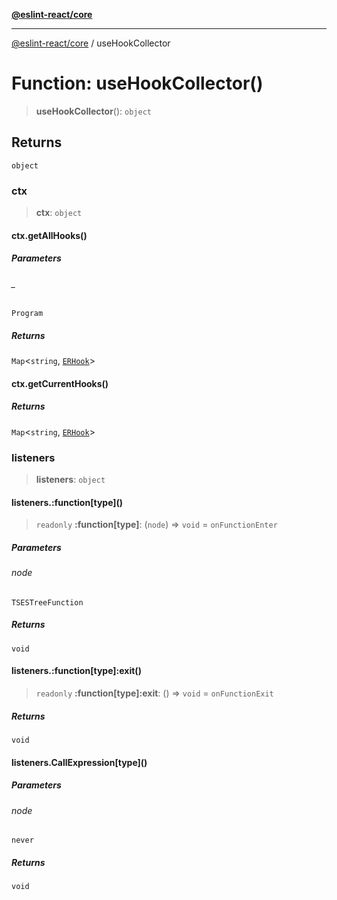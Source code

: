 [**@eslint-react/core**](../README.md)

***

[@eslint-react/core](../README.md) / useHookCollector

# Function: useHookCollector()

> **useHookCollector**(): `object`

## Returns

`object`

### ctx

> **ctx**: `object`

#### ctx.getAllHooks()

##### Parameters

###### \_

`Program`

##### Returns

`Map`\<`string`, [`ERHook`](../interfaces/ERHook.md)\>

#### ctx.getCurrentHooks()

##### Returns

`Map`\<`string`, [`ERHook`](../interfaces/ERHook.md)\>

### listeners

> **listeners**: `object`

#### listeners.:function\[type\]()

> `readonly` **:function\[type\]**: (`node`) => `void` = `onFunctionEnter`

##### Parameters

###### node

`TSESTreeFunction`

##### Returns

`void`

#### listeners.:function\[type\]:exit()

> `readonly` **:function\[type\]:exit**: () => `void` = `onFunctionExit`

##### Returns

`void`

#### listeners.CallExpression\[type\]()

##### Parameters

###### node

`never`

##### Returns

`void`
